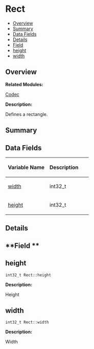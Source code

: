 # Rect<a name="EN-US_TOPIC_0000001055198166"></a>

-   [Overview](#section1412904234165635)
-   [Summary](#section759342653165635)
-   [Data Fields](#pub-attribs)
-   [Details](#section385037944165635)
-   [Field](#section1561413366165635)
-   [height](#a27dedef86b1b4b80875a7550ba86bf96)
-   [width](#aa564ffd1e8afed173a43f6fa3afb0fdf)

## **Overview**<a name="section1412904234165635"></a>

**Related Modules:**

[Codec](codec.md)

**Description:**

Defines a rectangle. 

## **Summary**<a name="section759342653165635"></a>

## Data Fields<a name="pub-attribs"></a>

<a name="table959937261165635"></a>
<table><thead align="left"><tr id="row1210234031165635"><th class="cellrowborder" valign="top" width="50%" id="mcps1.1.3.1.1"><p id="p1285903460165635"><a name="p1285903460165635"></a><a name="p1285903460165635"></a>Variable Name</p>
</th>
<th class="cellrowborder" valign="top" width="50%" id="mcps1.1.3.1.2"><p id="p863793074165635"><a name="p863793074165635"></a><a name="p863793074165635"></a>Description</p>
</th>
</tr>
</thead>
<tbody><tr id="row1522267915165635"><td class="cellrowborder" valign="top" width="50%" headers="mcps1.1.3.1.1 "><p id="p1067262690165635"><a name="p1067262690165635"></a><a name="p1067262690165635"></a><a href="rect.md#aa564ffd1e8afed173a43f6fa3afb0fdf">width</a></p>
</td>
<td class="cellrowborder" valign="top" width="50%" headers="mcps1.1.3.1.2 "><p id="p1653224188165635"><a name="p1653224188165635"></a><a name="p1653224188165635"></a>int32_t </p>
</td>
</tr>
<tr id="row1387452004165635"><td class="cellrowborder" valign="top" width="50%" headers="mcps1.1.3.1.1 "><p id="p1638860502165635"><a name="p1638860502165635"></a><a name="p1638860502165635"></a><a href="rect.md#a27dedef86b1b4b80875a7550ba86bf96">height</a></p>
</td>
<td class="cellrowborder" valign="top" width="50%" headers="mcps1.1.3.1.2 "><p id="p2107462794165635"><a name="p2107462794165635"></a><a name="p2107462794165635"></a>int32_t </p>
</td>
</tr>
</tbody>
</table>

## **Details**<a name="section385037944165635"></a>

## **Field **<a name="section1561413366165635"></a>

## height<a name="a27dedef86b1b4b80875a7550ba86bf96"></a>

```
int32_t Rect::height
```

 **Description:**

Height 

## width<a name="aa564ffd1e8afed173a43f6fa3afb0fdf"></a>

```
int32_t Rect::width
```

 **Description:**

Width 

